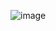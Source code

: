 ![image](https://github.com/yanderground/singletonLP5/assets/78827513/19a27171-3a19-4e10-8264-43a74867d74c)
